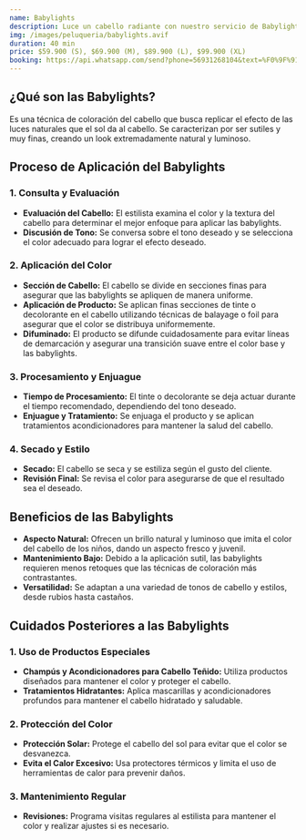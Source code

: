 ```yaml
---
name: Babylights
description: Luce un cabello radiante con nuestro servicio de Babylights. Este tratamiento profesional crea sutiles reflejos y un acabado natural, añadiendo luminosidad y dimensión a tu look con un estilo fresco y elegante.
img: /images/peluqueria/babylights.avif
duration: 40 min
price: $59.900 (S), $69.900 (M), $89.900 (L), $99.900 (XL)
booking: https://api.whatsapp.com/send?phone=56931268104&text=%F0%9F%91%8B%F0%9F%8F%BB%20%C2%A1Hola!%20Quisiera%20agendar%20una%20hora%20para%20el%20babylights.
---
```


## ¿Qué son las Babylights?

Es una técnica de coloración del cabello que busca replicar el efecto de las luces naturales que el sol da al cabello. Se caracterizan por ser sutiles y muy finas, creando un look extremadamente natural y luminoso.

## Proceso de Aplicación del Babylights

### 1. Consulta y Evaluación

- **Evaluación del Cabello:** El estilista examina el color y la textura del cabello para determinar el mejor enfoque para aplicar las babylights.
- **Discusión de Tono:** Se conversa sobre el tono deseado y se selecciona el color adecuado para lograr el efecto deseado.

### 2. Aplicación del Color

- **Sección de Cabello:** El cabello se divide en secciones finas para asegurar que las babylights se apliquen de manera uniforme.
- **Aplicación de Producto:** Se aplican finas secciones de tinte o decolorante en el cabello utilizando técnicas de balayage o foil para asegurar que el color se distribuya uniformemente.
- **Difuminado:** El producto se difunde cuidadosamente para evitar líneas de demarcación y asegurar una transición suave entre el color base y las babylights.

### 3. Procesamiento y Enjuague

- **Tiempo de Procesamiento:** El tinte o decolorante se deja actuar durante el tiempo recomendado, dependiendo del tono deseado.
- **Enjuague y Tratamiento:** Se enjuaga el producto y se aplican tratamientos acondicionadores para mantener la salud del cabello.

### 4. Secado y Estilo

- **Secado:** El cabello se seca y se estiliza según el gusto del cliente.
- **Revisión Final:** Se revisa el color para asegurarse de que el resultado sea el deseado.

## Beneficios de las Babylights

- **Aspecto Natural:** Ofrecen un brillo natural y luminoso que imita el color del cabello de los niños, dando un aspecto fresco y juvenil.
- **Mantenimiento Bajo:** Debido a la aplicación sutil, las babylights requieren menos retoques que las técnicas de coloración más contrastantes.
- **Versatilidad:** Se adaptan a una variedad de tonos de cabello y estilos, desde rubios hasta castaños.

## Cuidados Posteriores a las Babylights

### 1. Uso de Productos Especiales

- **Champús y Acondicionadores para Cabello Teñido:** Utiliza productos diseñados para mantener el color y proteger el cabello.
- **Tratamientos Hidratantes:** Aplica mascarillas y acondicionadores profundos para mantener el cabello hidratado y saludable.

### 2. Protección del Color

- **Protección Solar:** Protege el cabello del sol para evitar que el color se desvanezca.
- **Evita el Calor Excesivo:** Usa protectores térmicos y limita el uso de herramientas de calor para prevenir daños.

### 3. Mantenimiento Regular

- **Revisiones:** Programa visitas regulares al estilista para mantener el color y realizar ajustes si es necesario.

